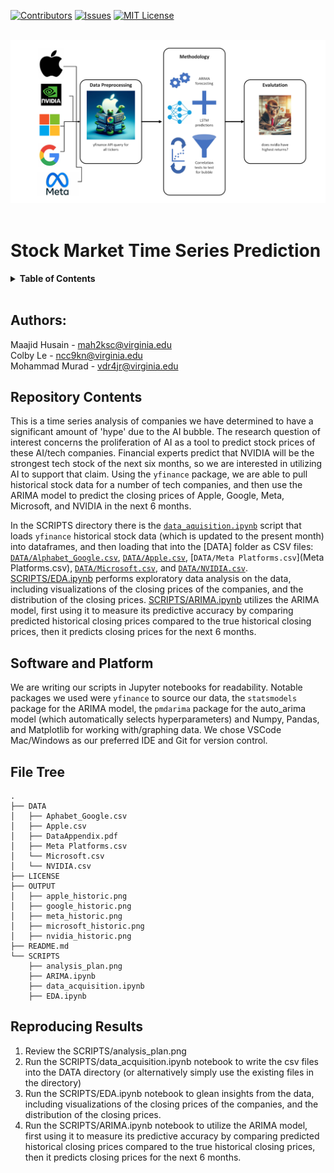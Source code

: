 [![Contributors][contributors-shield]][contributors-url]
[![Issues][issues-shield]][issues-url]
[![MIT License][license-shield]][license-url]

<br />
<div stye="text-align: center;">

  <a href="https://docs.google.com/document/d/1Ogc_fDFur5ebfYvcQRNJP6mY8pvGBdkM2v2or5iNmN8/edit?usp=sharing">
    <img src="SCRIPTS/analysis_plan.png" style="margin: auto;" width="700" alt="Analysis Plan"></img>
  </a>
</div>
<br />

# Stock Market Time Series Prediction

<details>
  <summary><strong>Table of Contents</strong></summary>
  <ol>
    <li><a href="#authors">Authors</a></li>
    <li><a href="#repository-contents">Repository Contents</a></li>
    <li><a href="#software-and-platform">Software and Platform</a></li>
    <li><a href="#file-tree">File Tree</a></li>
    <li><a href="#reproducing-results">Reproducing Results</a></li>
  </ol>
</details>
<br />

## Authors: 
Maajid Husain - mah2ksc@virginia.edu <br />
Colby Le - ncc9kn@virginia.edu <br />
Mohammad Murad - vdr4jr@virginia.edu

## Repository Contents
This is a time series analysis of companies we have determined to have a significant amount of 'hype' due to the AI bubble. The research question of interest concerns the proliferation of AI as a tool to predict stock prices of these AI/tech companies. Financial experts predict that NVIDIA will be the strongest tech stock of the next six months, so we are interested in utilizing AI to support that claim. Using the `yfinance` package, we are able to pull historical stock data for a number of tech companies, and then use the ARIMA model to predict the closing prices of Apple, Google, Meta, Microsoft, and NVIDIA in the next 6 months.

In the SCRIPTS directory there is the [`data_aquisition.ipynb`](DATA/data_aquisition.ipynb) script that loads `yfinance` historical stock data (which is updated to the present month) into dataframes, and then loading that into the [DATA] folder as CSV files: [`DATA/Alphabet_Google.csv`](DATA/Alphabet_Google.csv), [`DATA/Apple.csv`](DATA/Apple.csv), [`DATA/Meta Platforms.csv`](Meta Platforms.csv), [`DATA/Microsoft.csv`](Microsoft.csv), and [`DATA/NVIDIA.csv`](DATA/NVIDIA.csv). [SCRIPTS/EDA.ipynb](SCRIPTS/EDA.ipynb) performs exploratory data analysis on the data, including visualizations of the closing prices of the companies, and the distribution of the closing prices. [SCRIPTS/ARIMA.ipynb](SCRIPTS/ARIMA.ipynb) utilizes the ARIMA model, first using it to measure its predictive accuracy by comparing predicted historical closing prices compared to the true historical closing prices, then it predicts closing prices for the next 6 months.

## Software and Platform
We are writing our scripts in Jupyter notebooks for readability. Notable packages we used were `yfinance` to source our data, the `statsmodels` package for the ARIMA model, the `pmdarima` package for the auto_arima model (which automatically selects hyperparameters) and Numpy, Pandas, and Matplotlib for working with/graphing data. We chose VSCode Mac/Windows as our preferred IDE and Git for version control.

## File Tree
```
.
├── DATA
│   ├── Aphabet_Google.csv
│   ├── Apple.csv
│   ├── DataAppendix.pdf
│   ├── Meta Platforms.csv
│   └── Microsoft.csv
│   └── NVIDIA.csv
├── LICENSE
├── OUTPUT
│   ├── apple_historic.png
│   ├── google_historic.png
│   ├── meta_historic.png
│   ├── microsoft_historic.png
│   ├── nvidia_historic.png
├── README.md
└── SCRIPTS
    ├── analysis_plan.png
    ├── ARIMA.ipynb
    ├── data_acquisition.ipynb
    ├── EDA.ipynb
```

## Reproducing Results
1. Review the SCRIPTS/analysis_plan.png
2. Run the SCRIPTS/data_acquisition.ipynb notebook to write the csv files into the DATA directory (or alternatively simply use the existing files in the directory)
3. Run the SCRIPTS/EDA.ipynb notebook to glean insights from the data, including visualizations of the closing prices of the companies, and the distribution of the closing prices.
4. Run the SCRIPTS/ARIMA.ipynb notebook to utilize the ARIMA model, first using it to measure its predictive accuracy by comparing predicted historical closing prices compared to the true historical closing prices, then it predicts closing prices for the next 6 months.

[contributors-shield]: https://img.shields.io/github/contributors/maajidhusain/DS-4002-Project-2.svg?style=for-the-badge
[contributors-url]: https://github.com/maajidhusain/DS-4002-Project-2/graphs/contributors
[stars-shield]: https://img.shields.io/github/stars/maajidhusain/DS-4002-Project-2.svg?style=for-the-badge
[issues-shield]: https://img.shields.io/github/issues/maajidhusain/DS-4002-Project-2.svg?style=for-the-badge
[issues-url]: https://github.com/maajidhusain/DS-4002-Project-2/issues
[license-shield]: https://img.shields.io/github/license/maajidhusain/DS-4002-Project-2.svg?style=for-the-badge
[license-url]: https://github.com/maajidhusain/DS-4002-Project-2/blob/master/LICENSE
[product-screenshot]: public/Images/_Common